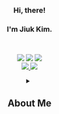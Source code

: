 
<br/>

### <div align="center">Hi, there!</div>
### <div align="center">I'm Jiuk Kim.</div>

<br/>

<!--
<p align="center">
  <img src='./src/craby_moving.png' height='300'>
</p>
-->

<!--
<p align="center">
  <picture>
    <source media="(prefers-color-scheme: light)" srcset="https://user-images.githubusercontent.com/99459331/154815441-9c45cc41-47b2-4054-834b-5fb082d37f1c.gif">
    <source media="(prefers-color-scheme: dark)" srcset="https://user-images.githubusercontent.com/99459331/154815600-359f1ed4-5b9c-4606-857b-a1556816e9d6.gif">
    <img alt="Shows a black logo in light color mode and a white one in dark color mode." src="https://user-images.githubusercontent.com/25423296/163456779-a8556205-d0a5-45e2-ac17-42d089e3c3f8.png" width=300>
  </picture>
</p>![image](https://user-images.githubusercontent.com/99459331/203001800-8a00ca54-c166-428c-9c36-9627e5f0f691.png)

-->

<!--
<p align="center">
<a href="https://next-likelion.co.kr/" target="_blank">
    <img src="https://github-badge-maker.herokuapp.com/badge?logo=likelion&name=Likelion&color=34567C"/>
  </a>
  <a href="https://bada-web-service.vercel.app/" target="_blank">
    <img src="https://github-badge-maker.herokuapp.com/badge?logo=bada&name=bada&color=34567C"/>
  </a>
  <a href="https://bada-web-service.vercel.app/" target="_blank">
    <img src="https://github-badge-maker.herokuapp.com/badge?logo=gdsc&name=Kugods&color=34567C"/>
  </a>
  <br/>
  <a href='https://ku3ds-web-service.vercel.app'>
    <img src="https://github-badge-maker.herokuapp.com/badge?logo=ku3ds&name=KU-3DS&color=34567C"/>
  </a>
  <a href="https://brightician-web-service.vercel.app/" target="_blank">
    <img src="https://github-badge-maker.herokuapp.com/badge?logo=brightics&name=Brightician&color=34567C"/>
  </a>
  <br/>
  
  <a href="mailto:austin.jiuk.kim@gmail.com" target="_blank">
    <img src="https://img.shields.io/badge/Gmail-d14836?style=flat-square&logo=Gmail&logoColor=white&link=austin.jiuk.kim@gmail.com"/>
  </a>
   <a href="https://ziweek.github.io/" target="_blank">
     <img src="https://img.shields.io/badge/GitHub%20Pages-222222?style=flat-square&logo=GitHub&logoColor=white&link=https://ziweek.github.io/"/>
  </a>
</p>

-->

<p align="center">
  <img src="https://img.shields.io/badge/Nest.js-E0234E?style=flat-square&logo=Nestjs&logoColor=white"/>
  <img src="https://img.shields.io/badge/FastAPI-009688?style=flat-square&logo=FastAPI&logoColor=white"/>
  <img src="https://img.shields.io/badge/Spring%20Boot-6DB33F?style=flat-square&logo=Spring Boot&logoColor=white"/>
  <br/>
  
  <a href="mailto:alex.jiuk.kim@gmail.com" target="_blank">
    <img src="https://img.shields.io/badge/LinkedIn-0A66C2?style=flat-square&logo=LinkedIn&logoColor=white&link=austin.jiuk.kim@gmail.com"/>
  </a>
  <a href="https://www.linkedin.com/in/alex-jiuk-kim-42248325a/" target="_blank">
    <img src="https://img.shields.io/badge/Gmail-d14836?style=flat-square&logo=Gmail&logoColor=white"/>
  </a>
  <!--
   <a href="https://ziweek.github.io/" target="_blank">
     <img src="https://img.shields.io/badge/GitHub%20Pages-222222?style=flat-square&logo=GitHub&logoColor=white&link=https://ziweek.github.io/"/>
  </a>
-->
</p>

<details align="center">
   <summary>
     <h2>About Me</h2>
   </summary>
   

<div><h3>Tech Stack</h3></div>
<p align="center">
    <img src="https://img.shields.io/badge/Scikit%20Learn-F7931E?style=flat-square&logo=scikit-learn&logoColor=white"/>
     <br/> 
     <img src="https://img.shields.io/badge/TensorFlow-ff6f00?style=flat-square&logo=TensorFlow&logoColor=white"/>
     <img src="https://img.shields.io/badge/PyTorch-ee4c2c?style=flat-square&logo=PyTorch&logoColor=white"/> 
     <br/>
  <img src="https://github-badge-maker.herokuapp.com/badge?logo=brightics&name=Brightics&color=0E4491"/>
     <img src="https://img.shields.io/badge/Google%20Analytics-E37400?style=flat-square&logo=Google%20Analytics&logoColor=white"/>
</p>
  
<p align="center">
     <img src="https://img.shields.io/badge/React-2599ED?style=flat-square&logo=React&logoColor=white"/>
     <img src="https://img.shields.io/badge/Next.js-000000?style=flat-square&logo=Next.js&logoColor=white"/>
     <img src="https://img.shields.io/badge/Flutter-02569B?style=flat-square&logo=Flutter&logoColor=white"/>
     <br/>
     <img src="https://img.shields.io/badge/Django-092E20?style=flat-square&logo=Django&logoColor=white"/> 
     <img src="https://img.shields.io/badge/FastAPI-009688?style=flat-square&logo=FastAPI&logoColor=white"/> 
     <img src="https://img.shields.io/badge/Node.js-339933?style=flat-square&logo=Node.js&logoColor=white"/>
     <img src="https://img.shields.io/badge/Nest.js-E0234E?style=flat-square&logo=Nestjs&logoColor=white"/>
     <br/>
     <img src="https://img.shields.io/badge/MySQL-4479A1?style=flat-square&logo=MySQL&logoColor=white"/>
     <img src="https://img.shields.io/badge/MongoDB-47A248?style=flat-square&logo=MongoDB&logoColor=white"/>
</p>
  
<p align="center"> 
     <img src="https://img.shields.io/badge/Docker-2496ED?style=flat-square&logo=Docker&logoColor=white"/>
     <img src="https://img.shields.io/badge/Kubernetes-326CE5?style=flat-square&logo=Kubernetes&logoColor=white"/>
     <br/>
     <img src="https://img.shields.io/badge/Amazon%20AWS-232F3E?style=flat-square&logo=Amazon%20AWS&logoColor=white"/>
     <img src="https://img.shields.io/badge/Google%20Cloud-4285F4?style=flat-square&logo=Google%20Cloud&logoColor=white"/>
 </p>
  
<p align="center">
    <img src="https://img.shields.io/badge/Tableau-E97627?style=flat-square&logo=Tableau&logoColor=white"/>
     <img src="https://img.shields.io/badge/Qgis-589632?style=flat-square&logo=Qgis&logoColor=white"/>
     <img src="https://img.shields.io/badge/Plotly-3F4F75?style=flat-square&logo=Plotly&logoColor=white"/>
     <br/>
     <img src="https://img.shields.io/badge/Figma-000000?style=flat-square&logo=Figma&logoColor=white"/>
     <img src="https://img.shields.io/badge/Adobe-FF0000?style=flat-square&logo=Adobe&logoColor=white"/>
     <img src="https://img.shields.io/badge/Autodesk-0696D7?style=flat-square&logo=Autodesk&logoColor=white"/>
</p>
<br/>
  

   <p align="center">
     <a href='https://github.com/anuraghazra/github-readme-stats'>
     <img src='https://github-readme-stats.vercel.app/api/top-langs/?username=ziweek&layout=compact' width=400>
     </a>
      <br/>
     <a href='https://github.com/anuraghazra/github-readme-stats'>
     <img src='https://github-readme-stats.vercel.app/api?username=ziweek&show_icons=true' width=400>
     </a>
   </p>
  
  
  
  
</details>


